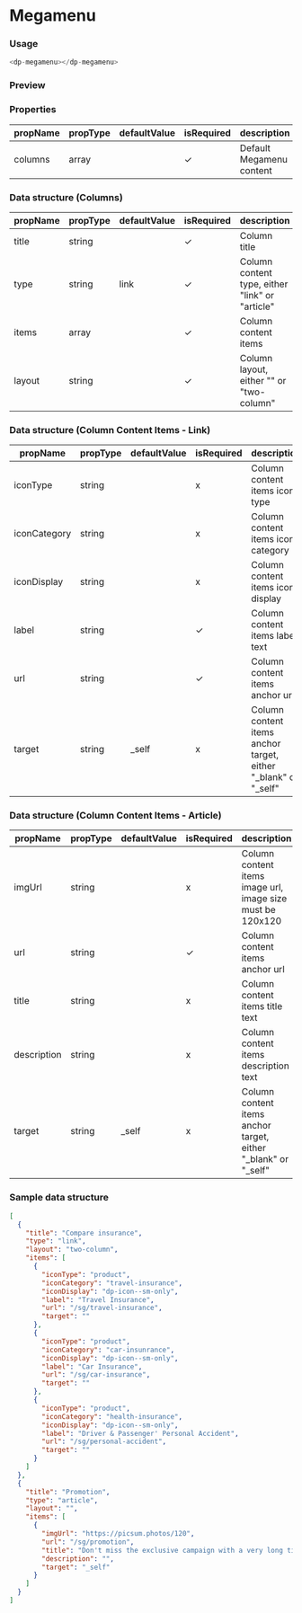 # Megamenu

### Usage

```js
<dp-megamenu></dp-megamenu>
```

### Preview
<!-- STORY -->

### Properties

| propName     | propType      | defaultValue | isRequired | description |
|--------------|---------------|--------------|------------| ------------|
| columns      | array         |              | ✓          | Default Megamenu content |

### Data structure (Columns)

| propName     | propType      | defaultValue | isRequired | description |
|--------------|---------------|--------------|------------| ------------|
| title        | string        |              | ✓          | Column title |
| type         | string        | link         | ✓          | Column content type, either "link" or "article" |
| items        | array         |              | ✓          | Column content items |
| layout       | string        |              | ✓          | Column layout, either "" or "two-column" |

### Data structure (Column Content Items - Link)

| propName     | propType      | defaultValue | isRequired | description |
|--------------|---------------|--------------|------------| ------------|
| iconType     | string        |              | x          | Column content items icon type |
| iconCategory | string        |              | x          | Column content items icon category |
| iconDisplay  | string        |              | x          | Column content items icon display |
| label        | string        |              | ✓          | Column content items label text |
| url          | string        |              | ✓          | Column content items anchor url |
| target       | string        | _self        | x          | Column content items anchor target, either "_blank" or "_self" |

### Data structure (Column Content Items - Article)

| propName     | propType      | defaultValue | isRequired | description |
|--------------|---------------|--------------|------------| ------------|
| imgUrl       | string        |              | x          | Column content items image url, image size must be 120x120 |
| url          | string        |              | ✓          | Column content items anchor url |
| title        | string        |              | x          | Column content items title text |
| description  | string        |              | x          | Column content items description text |
| target       | string        | _self        | x          | Column content items anchor target, either "_blank" or "_self" |


### Sample data structure

```json
[
  {
    "title": "Compare insurance",
    "type": "link",
    "layout": "two-column",
    "items": [
      {
        "iconType": "product",
        "iconCategory": "travel-insurance",
        "iconDisplay": "dp-icon--sm-only",
        "label": "Travel Insurance",
        "url": "/sg/travel-insurance",
        "target": ""
      },
      {
        "iconType": "product",
        "iconCategory": "car-insunrance",
        "iconDisplay": "dp-icon--sm-only",
        "label": "Car Insurance",
        "url": "/sg/car-insurance",
        "target": ""
      },
      {
        "iconType": "product",
        "iconCategory": "health-insurance",
        "iconDisplay": "dp-icon--sm-only",
        "label": "Driver & Passenger' Personal Accident",
        "url": "/sg/personal-accident",
        "target": ""
      }
    ]
  },
  {
    "title": "Promotion",
    "type": "article",
    "layout": "",
    "items": [
      {
        "imgUrl": "https://picsum.photos/120",
        "url": "/sg/promotion",
        "title": "Don't miss the exclusive campaign with a very long title",
        "description": "",
        "target": "_self"
      }
    ]
  }
]
```
